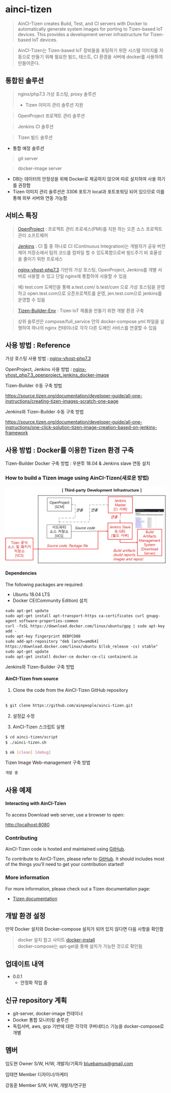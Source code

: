 # ainci-tizen
> AinCI-Tizen creates Build, Test, and CI servers with Docker to automatically generate system images for porting to Tizen-based IoT devices. This provides a development server infrastructure for Tizen-based IoT devices.

> AinCI-Tizen는 Tizen-based IoT 장비들을 포팅하기 위한 시스템 이미지를 자동으로 만들기 위해 필요한 빌드, 테스트, CI 환경을 서버에 docker를 사용하여 만들어준다. 

## 통합된 솔루션

> nginx/php7.3 가상 호스팅, proxy 솔루션
>  - Tizen 이미지 관리 솔루션 지원

> OpenProject 프로젝트 관리 솔루션

> Jenkins CI 솔루션

> Tizen 빌드 솔루션



* 통합 예정 솔루션

> git server

> docker-image server

* DB는 데이터의 안정성을 위해 Docker로 제공하지 않으며 따로 설치하여 사용 하기를 권장함
* Tizen 이미지 관리 솔루션은 3306 포트가 local과 포트포워딩 되어 있으므로 이를 통해 외부 서버와 연동 가능함

## 서비스 특징

> [OpenProject] : 프로젝트 관리 프로세스(PMI)를 지원 하는 오픈 소스 프로젝트 관리 소프트웨어

> [Jenkins] : CI 툴 중 하나로 CI (Continuous Integration)는 개발자가 공유 버전 제어 저장소에서 
  팀의 코드를 컴파일 할 수 있도록함으로써 빌드주기 비 효율성을 줄이기 위한 프로세스

> [nginx-vhost-php7.3] 기반의 가상 호스팅, OpenProject, Jenkins를 개별 서버로 사용할 수 있고 
  단일 nginx에 통합하여 사용할 수 있음

> 예) test.com 도메인을 통해 a.test.com/ b.test/com 으로 가상 호스팅을 운영하고 
      open.test.com으로 오픈프로젝트를 운영,
      jen.test.com으로 jenkins를 운영할 수 있음

> [Tizen-Builder-Env] : Tizen IoT 제품을 만들기 위한 개발 환경 구축

> 상위 솔루션은 compose/full_service 안의 docker-compose.yml 파일을 실행하여 
  하나의 nginx 컨테이너로 각각 다른 도메인 서비스를 연결할 수 있음

## 사용 방법 : Reference

가상 호스팅 사용 방법 : [nginx-vhost-php7.3]

OpenProject, Jenkins 사용 방법 : [nginx-vhost_php7.3_openproject_jenkins_docker-image]

Tizen-Builder 수동 구축 방법 

https://source.tizen.org/documentation/developer-guide/all-one-instructions/creating-tizen-images-scratch-one-page

Jenkins와 Tizen-Builder 수동 구축 방법 

https://source.tizen.org/documentation/developer-guide/all-one-instructions/one-click-solution-tizen-image-creation-based-on-jenkins-framework


## 사용 방법 : Docker를 이용한 Tizen 환경 구축

Tizen-Builder Docker 구축 방법 : 우분투 18.04 & Jenkins slave 연동 설치

### How to build a Tizen image using AinCI-Tizen(새로운 방법)

![AinCI-Tizen Build](https://github.com/ainpeople/ainpeople_doc/blob/master/ainci-tizen/images/AinCI-Tizen_build.jpg)

#### Dependencies

The following packages are required:

* Ubuntu 18.04 LTS
* Docker CE(Community Edition) 설치

```shell
sudo apt-get update
sudo apt-get install apt-transport-https ca-certificates curl gnupg-agent software-properties-common
curl -fsSL https://download.docker.com/linux/ubuntu/gpg | sudo apt-key add -
sudo apt-key fingerprint 0EBFCD88
sudo add-apt-repository "deb [arch=amd64] https://download.docker.com/linux/ubuntu $(lsb_release -cs) stable"
sudo apt-get update
sudo apt-get install docker-ce docker-ce-cli containerd.io
```

Jenkins와 Tizen-Builder 구축 방법

#### AinCI-Tizen from source

1. Clone the code from the AinCI-Tizen GitHub repository
```bash

$ git clone https://github.com/ainpeople/ainci-tizen.git
```

2. 설정값 수정

3. AinCI-Tizen 스크립트 실행
```bash
$ cd ainci-tizen/script
$ ./ainci-tizen.sh
```

```bash
$ ok [clean] [debug]
```

Tizen Image Web-management 구축 방법

```sh
개발 중
```

## 사용 예제

#### Interacting with AinCI-Tzien

To access Download web server, use a browser to open:

[http://localhost:8080](http://localhost:8080)

### Contributing

AinCI-Tizen code is hosted and maintained using [GitHub](https://github.com/ainpeople/ainci-tizen).

To contribute to AinCI-Tizen, please refer to [GitHub](https://github.com/ainpeople/ainci-tizen). It
should includes most of the things you'll need to get your contribution started!

### More information

For more information, please check out a Tizen documentation page:

* [Tizen documentation](https://source.tizen.org/documentation)


## 개발 환경 설정

만약 Docker 설치와 Docker-compose 설치가 되어 있지 않다면 다음 사항을 확인함

> docker 설치 참고 사이트 [docker-install]  
> docker-compose는 apt-get을 통해 설치가 가능한 것으로 확인됨

## 업데이트 내역

* 0.0.1
    * 안정화 작업 중

## 신규 repository 계획
 - git-server, docker-image 컨테이너 
 - Docker 통합 모니터링 솔루션
 - 독립서버, aws, gcp 기반에 대한 각각의 쿠버네티스 기능을 docker-compose로 개별 

## 멤버

임도현 Owner S/W, H/W, 개발자/기획자 bluebamus@gmail.com

임태연 Member 디자이너/마케터

강동훈 Member S/W, H/W, 개발자/연구원

<!-- Markdown link & img dfn's -->
[docker-install]: https://hcnam.tistory.com/25 
[nginx-vhost-php7.3]: https://github.com/bluebamus/nginx-vhost-php7.3
[nginx-vhost_php7.3_openproject_jenkins_docker-image]: https://github.com/bluebamus/nginx-vhost_php7.3_openproject_jenkins_docker-image
[OpenProject]: http://wiki.webnori.com/display/pms/Open+Project+7
[Jenkins]: https://jjeongil.tistory.com/810
[Tizen-Builder-Env]: https://source.tizen.org/
